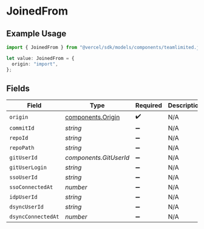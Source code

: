# JoinedFrom

## Example Usage

```typescript
import { JoinedFrom } from "@vercel/sdk/models/components/teamlimited.js";

let value: JoinedFrom = {
  origin: "import",
};
```

## Fields

| Field                                                  | Type                                                   | Required                                               | Description                                            |
| ------------------------------------------------------ | ------------------------------------------------------ | ------------------------------------------------------ | ------------------------------------------------------ |
| `origin`                                               | [components.Origin](../../models/components/origin.md) | :heavy_check_mark:                                     | N/A                                                    |
| `commitId`                                             | *string*                                               | :heavy_minus_sign:                                     | N/A                                                    |
| `repoId`                                               | *string*                                               | :heavy_minus_sign:                                     | N/A                                                    |
| `repoPath`                                             | *string*                                               | :heavy_minus_sign:                                     | N/A                                                    |
| `gitUserId`                                            | *components.GitUserId*                                 | :heavy_minus_sign:                                     | N/A                                                    |
| `gitUserLogin`                                         | *string*                                               | :heavy_minus_sign:                                     | N/A                                                    |
| `ssoUserId`                                            | *string*                                               | :heavy_minus_sign:                                     | N/A                                                    |
| `ssoConnectedAt`                                       | *number*                                               | :heavy_minus_sign:                                     | N/A                                                    |
| `idpUserId`                                            | *string*                                               | :heavy_minus_sign:                                     | N/A                                                    |
| `dsyncUserId`                                          | *string*                                               | :heavy_minus_sign:                                     | N/A                                                    |
| `dsyncConnectedAt`                                     | *number*                                               | :heavy_minus_sign:                                     | N/A                                                    |